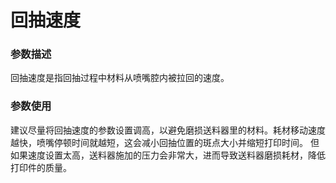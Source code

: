 回抽速度
====
### **参数描述**
回抽速度是指回抽过程中材料从喷嘴腔内被拉回的速度。

### **参数使用**
建议尽量将回抽速度的参数设置调高，以避免磨损送料器里的材料。耗材移动速度越快，喷嘴停顿时间就越短，这会减小回抽位置的斑点大小并缩短打印时间。
但如果速度设置太高，送料器施加的压力会非常大，进而导致送料器磨损耗材，降低打印件的质量。



